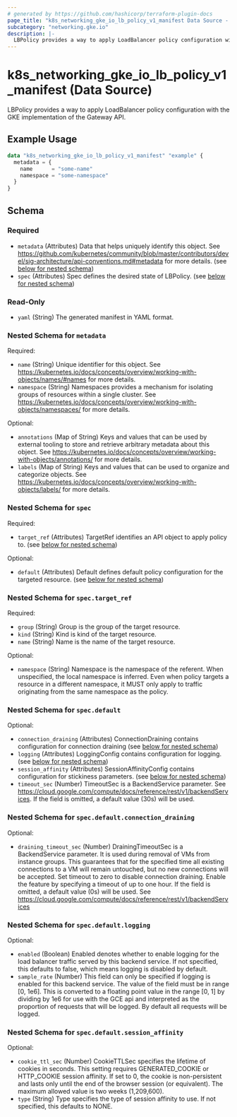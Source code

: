 ```yaml
---
# generated by https://github.com/hashicorp/terraform-plugin-docs
page_title: "k8s_networking_gke_io_lb_policy_v1_manifest Data Source - terraform-provider-k8s"
subcategory: "networking.gke.io"
description: |-
  LBPolicy provides a way to apply LoadBalancer policy configuration with the GKE implementation of the Gateway API.
---
```


# k8s_networking_gke_io_lb_policy_v1_manifest (Data Source)

LBPolicy provides a way to apply LoadBalancer policy configuration with the GKE implementation of the Gateway API.

## Example Usage

```terraform
data "k8s_networking_gke_io_lb_policy_v1_manifest" "example" {
  metadata = {
    name      = "some-name"
    namespace = "some-namespace"
  }
}
```

<!-- schema generated by tfplugindocs -->
## Schema

### Required

- `metadata` (Attributes) Data that helps uniquely identify this object. See https://github.com/kubernetes/community/blob/master/contributors/devel/sig-architecture/api-conventions.md#metadata for more details. (see [below for nested schema](#nestedatt--metadata))
- `spec` (Attributes) Spec defines the desired state of LBPolicy. (see [below for nested schema](#nestedatt--spec))

### Read-Only

- `yaml` (String) The generated manifest in YAML format.

<a id="nestedatt--metadata"></a>
### Nested Schema for `metadata`

Required:

- `name` (String) Unique identifier for this object. See https://kubernetes.io/docs/concepts/overview/working-with-objects/names/#names for more details.
- `namespace` (String) Namespaces provides a mechanism for isolating groups of resources within a single cluster. See https://kubernetes.io/docs/concepts/overview/working-with-objects/namespaces/ for more details.

Optional:

- `annotations` (Map of String) Keys and values that can be used by external tooling to store and retrieve arbitrary metadata about this object. See https://kubernetes.io/docs/concepts/overview/working-with-objects/annotations/ for more details.
- `labels` (Map of String) Keys and values that can be used to organize and categorize objects. See https://kubernetes.io/docs/concepts/overview/working-with-objects/labels/ for more details.


<a id="nestedatt--spec"></a>
### Nested Schema for `spec`

Required:

- `target_ref` (Attributes) TargetRef identifies an API object to apply policy to. (see [below for nested schema](#nestedatt--spec--target_ref))

Optional:

- `default` (Attributes) Default defines default policy configuration for the targeted resource. (see [below for nested schema](#nestedatt--spec--default))

<a id="nestedatt--spec--target_ref"></a>
### Nested Schema for `spec.target_ref`

Required:

- `group` (String) Group is the group of the target resource.
- `kind` (String) Kind is kind of the target resource.
- `name` (String) Name is the name of the target resource.

Optional:

- `namespace` (String) Namespace is the namespace of the referent. When unspecified, the local namespace is inferred. Even when policy targets a resource in a different namespace, it MUST only apply to traffic originating from the same namespace as the policy.


<a id="nestedatt--spec--default"></a>
### Nested Schema for `spec.default`

Optional:

- `connection_draining` (Attributes) ConnectionDraining contains configuration for connection draining (see [below for nested schema](#nestedatt--spec--default--connection_draining))
- `logging` (Attributes) LoggingConfig contains configuration for logging. (see [below for nested schema](#nestedatt--spec--default--logging))
- `session_affinity` (Attributes) SessionAffinityConfig contains configuration for stickiness parameters. (see [below for nested schema](#nestedatt--spec--default--session_affinity))
- `timeout_sec` (Number) TimeoutSec is a BackendService parameter. See https://cloud.google.com/compute/docs/reference/rest/v1/backendServices. If the field is omitted, a default value (30s) will be used.

<a id="nestedatt--spec--default--connection_draining"></a>
### Nested Schema for `spec.default.connection_draining`

Optional:

- `draining_timeout_sec` (Number) DrainingTimeoutSec is a BackendService parameter. It is used during removal of VMs from instance groups. This guarantees that for the specified time all existing connections to a VM will remain untouched, but no new connections will be accepted. Set timeout to zero to disable connection draining. Enable the feature by specifying a timeout of up to one hour. If the field is omitted, a default value (0s) will be used. See https://cloud.google.com/compute/docs/reference/rest/v1/backendServices


<a id="nestedatt--spec--default--logging"></a>
### Nested Schema for `spec.default.logging`

Optional:

- `enabled` (Boolean) Enabled denotes whether to enable logging for the load balancer traffic served by this backend service. If not specified, this defaults to false, which means logging is disabled by default.
- `sample_rate` (Number) This field can only be specified if logging is enabled for this backend service. The value of the field must be in range [0, 1e6]. This is converted to a floating point value in the range [0, 1] by dividing by 1e6 for use with the GCE api and interpreted as the proportion of requests that will be logged. By default all requests will be logged.


<a id="nestedatt--spec--default--session_affinity"></a>
### Nested Schema for `spec.default.session_affinity`

Optional:

- `cookie_ttl_sec` (Number) CookieTTLSec specifies the lifetime of cookies in seconds. This setting requires GENERATED_COOKIE or HTTP_COOKIE session affinity. If set to 0, the cookie is non-persistent and lasts only until the end of the browser session (or equivalent). The maximum allowed value is two weeks (1,209,600).
- `type` (String) Type specifies the type of session affinity to use. If not specified, this defaults to NONE.
